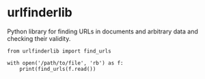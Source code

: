 # urlfinderlib
Python library for finding URLs in documents and arbitrary data and checking their validity.

    from urlfinderlib import find_urls
    
    with open('/path/to/file', 'rb') as f:
        print(find_urls(f.read())


